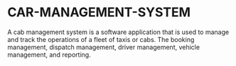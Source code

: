 # CAR-MANAGEMENT-SYSTEM
A cab management system is a software application that is used to manage and track the operations of a fleet of taxis or cabs. The booking management, dispatch management, driver management, vehicle management, and reporting.

